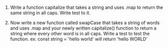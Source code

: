 1.  Write a function capitalize that takes a string and
    uses .map to return the same string in all caps. Write test to it.

2.  Now write a new function called swapCase that takes a string of words and uses .map and your newly written capitalize()
    function to return a string where every other word is in all caps. Write a test to test the function.
    ex: const string = 'hello world'
    will return 'hello WORLD'
